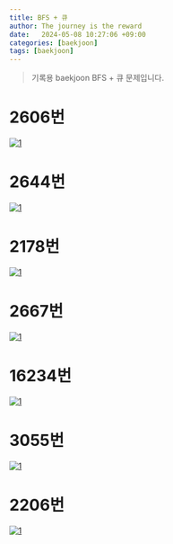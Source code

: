 ```yaml
---
title: BFS + 큐
author: The journey is the reward
date:   2024-05-08 10:27:06 +09:00
categories: [baekjoon]
tags: [baekjoon]
---
```


> 기록용 baekjoon BFS + 큐 문제입니다.

# 2606번
<a  href="https://github.com/LeeNaYoung240/LeeNaYoung240.github.io/assets/107848521/e4c508fd-c014-4e7d-b520-479f6c6e8c41"  class="popup img-link"><img  src="https://github.com/LeeNaYoung240/LeeNaYoung240.github.io/assets/107848521/e4c508fd-c014-4e7d-b520-479f6c6e8c41"  alt="1"  loading="lazy"></a>  

# 2644번
<a  href="https://github.com/LeeNaYoung240/LeeNaYoung240.github.io/assets/107848521/c3cb5757-81e7-4ad9-9707-ebc4856b8122"  class="popup img-link"><img  src="https://github.com/LeeNaYoung240/LeeNaYoung240.github.io/assets/107848521/c3cb5757-81e7-4ad9-9707-ebc4856b8122"  alt="1"  loading="lazy"></a>  

# 2178번
<a  href="https://github.com/LeeNaYoung240/LeeNaYoung240.github.io/assets/107848521/1b211899-c70f-4b77-b0ab-4084aeefea38"  class="popup img-link"><img  src="https://github.com/LeeNaYoung240/LeeNaYoung240.github.io/assets/107848521/1b211899-c70f-4b77-b0ab-4084aeefea38"  alt="1"  loading="lazy"></a>  

# 2667번
<a  href="https://github.com/LeeNaYoung240/LeeNaYoung240.github.io/assets/107848521/f2f774e9-d819-4ce4-8b91-f4346e8ca2a2"  class="popup img-link"><img  src="https://github.com/LeeNaYoung240/LeeNaYoung240.github.io/assets/107848521/f2f774e9-d819-4ce4-8b91-f4346e8ca2a2"  alt="1"  loading="lazy"></a>  

# 16234번
<a  href="https://github.com/LeeNaYoung240/LeeNaYoung240.github.io/assets/107848521/cda88cad-367d-4fa1-b258-c0103f4a772f"  class="popup img-link"><img  src="https://github.com/LeeNaYoung240/LeeNaYoung240.github.io/assets/107848521/cda88cad-367d-4fa1-b258-c0103f4a772f"  alt="1"  loading="lazy"></a>  

# 3055번
<a  href="https://github.com/LeeNaYoung240/LeeNaYoung240.github.io/assets/107848521/d8041739-4c7c-4713-a0a6-d9fa8cc34cb6"  class="popup img-link"><img  src="https://github.com/LeeNaYoung240/LeeNaYoung240.github.io/assets/107848521/d8041739-4c7c-4713-a0a6-d9fa8cc34cb6"  alt="1"  loading="lazy"></a>  

# 2206번
<a  href="https://github.com/LeeNaYoung240/LeeNaYoung240.github.io/assets/107848521/5c842963-d209-42f7-851e-368e031aa6c2"  class="popup img-link"><img  src="https://github.com/LeeNaYoung240/LeeNaYoung240.github.io/assets/107848521/5c842963-d209-42f7-851e-368e031aa6c2"  alt="1"  loading="lazy"></a>  

